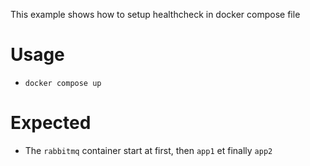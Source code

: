This example shows how to setup healthcheck in docker compose file

# Usage
- `docker compose up`

# Expected
- The `rabbitmq` container start at first, then `app1` et finally `app2` 